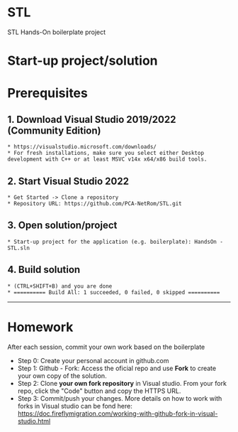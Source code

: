 # STL
STL Hands-On boilerplate project

# Start-up project/solution


# Prerequisites
## 1. Download Visual Studio 2019/2022 (Community Edition)
    * https://visualstudio.microsoft.com/downloads/
    * For fresh installations, make sure you select either Desktop development with C++ or at least MSVC v14x x64/x86 build tools.


## 2. Start Visual Studio 2022
    * Get Started -> Clone a repository
    * Repository URL: https://github.com/PCA-NetRom/STL.git

## 3. Open solution/project
    * Start-up project for the application (e.g. boilerplate): HandsOn - STL.sln
## 4. Build solution
    * (CTRL+SHIFT+B) and you are done
    * ========== Build All: 1 succeeded, 0 failed, 0 skipped ==========

-----

# Homework
After each session, commit your own work based on the boilerplate

* Step 0: Create your personal account in github.com
* Step 1: Github - Fork: Access the oficial repo and use **Fork** to create your own copy of the solution. 
* Step 2: Clone **your own fork repository** in Visual studio. 
From your fork repo, click the "Code" button and copy the HTTPS URL.
* Step 3: Commit/push your changes. 
More details on how to work with forks in Visual studio can be fond here: https://doc.fireflymigration.com/working-with-github-fork-in-visual-studio.html